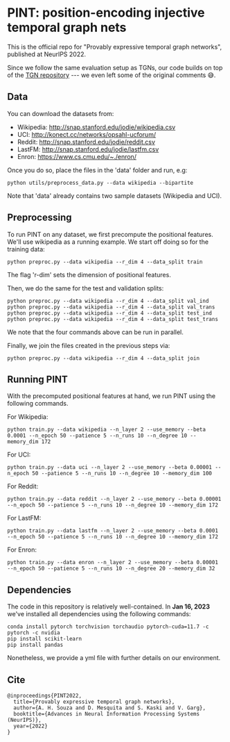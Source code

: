 # PINT: position-encoding injective temporal graph nets

This is the official repo for "Provably expressive temporal graph networks", published at NeurIPS 2022. 

Since we follow the same evaluation setup as TGNs, our code builds on top of the [TGN repository](https://github.com/twitter-research/tgn) --- we even left some of the original comments :sweat_smile:.

## Data
You can download the datasets from:
* Wikipedia: http://snap.stanford.edu/jodie/wikipedia.csv
* UCI: http://konect.cc/networks/opsahl-ucforum/
* Reddit: http://snap.stanford.edu/jodie/reddit.csv
* LastFM: http://snap.stanford.edu/jodie/lastfm.csv
* Enron: https://www.cs.cmu.edu/~./enron/

Once you do so, place the files in the 'data' folder and run, e.g:
```{bash}
python utils/preprocess_data.py --data wikipedia --bipartite
```
Note that 'data' already contains two sample datasets (Wikipedia and UCI).


## Preprocessing

To run PINT on any dataset, we first precompute the positional features. We'll use wikipedia as a running example.
We start off doing so for the training data:
```{bash}
python preproc.py --data wikipedia --r_dim 4 --data_split train
```
The flag 'r-dim' sets the dimension of positional features. 

Then, we do the same for the test and validation splits:
```{bash}
python preproc.py --data wikipedia --r_dim 4 --data_split val_ind
python preproc.py --data wikipedia --r_dim 4 --data_split val_trans
python preproc.py --data wikipedia --r_dim 4 --data_split test_ind
python preproc.py --data wikipedia --r_dim 4 --data_split test_trans
```
We note that the four commands above can be run in parallel.

Finally, we join the files created in the previous steps via:
```{bash}
python preproc.py --data wikipedia --r_dim 4 --data_split join
```

## Running PINT

With the precomputed positional features at hand, we run PINT using the following commands.

For Wikipedia:
```{bash}
python train.py --data wikipedia --n_layer 2 --use_memory --beta 0.0001 --n_epoch 50 --patience 5 --n_runs 10 --n_degree 10 --memory_dim 172
```

For UCI:
```{bash}
python train.py --data uci --n_layer 2 --use_memory --beta 0.00001 --n_epoch 50 --patience 5 --n_runs 10 --n_degree 10 --memory_dim 100
```
For Reddit:
```{bash}
python train.py --data reddit --n_layer 2 --use_memory --beta 0.00001 --n_epoch 50 --patience 5 --n_runs 10 --n_degree 10 --memory_dim 172
```
For LastFM:
```{bash}
python train.py --data lastfm --n_layer 2 --use_memory --beta 0.0001  --n_epoch 50 --patience 5 --n_runs 10 --n_degree 10 --memory_dim 172
```
For Enron:
```{bash}
python train.py --data enron --n_layer 2 --use_memory --beta 0.00001  --n_epoch 50 --patience 5 --n_runs 10 --n_degree 20 --memory_dim 32
```
## Dependencies

The code in this repository is relatively well-contained. In **Jan 16, 2023** we've installed all dependencies using the following commands:
```{bash}
conda install pytorch torchvision torchaudio pytorch-cuda=11.7 -c pytorch -c nvidia
pip install scikit-learn
pip install pandas
```
Nonetheless, we provide a yml file with further details on our environment.


## Cite
```
@inproceedings{PINT2022,
  title={Provably expressive temporal graph networks},
  author={A. H. Souza and D. Mesquita and S. Kaski and V. Garg},
  booktitle={Advances in Neural Information Processing Systems (NeurIPS)},
  year={2022}
}
```





